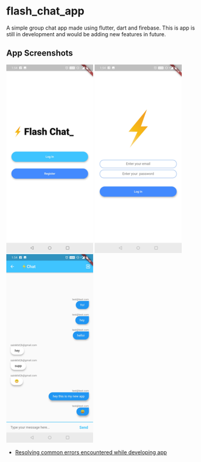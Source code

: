 # flash_chat_app

A simple group chat app made using flutter, dart and firebase. This is app is still in development and would be adding new features in future.


## App Screenshots

<img src = "images/pic4.jpg" height=500>  <img src = "images/pic2.jpg" height=500> <img src = "images/pic3.jpg" height=500>



- [Resolving common errors encountered while developing app](https://blog.londonappbrewery.com/troubleshooting-firebase-x-flutter-a974b2645689)
